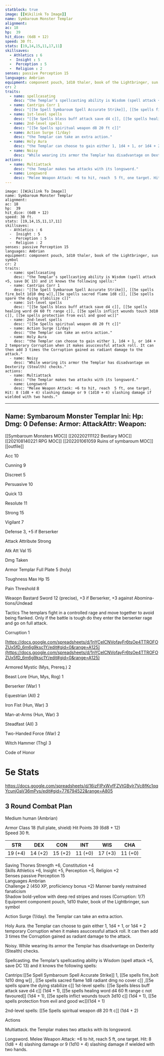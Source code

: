 ```yaml
---
statblock: true
image: [[Wikilink To Image]]
name: Symbaroum Monster Templar
alignment:
ac: 18
hp:  39
hit_dice: (6d8 + 12)
speed: 30 ft.
stats: [19,14,15,11,17,11]
skillsaves:
  - Athletics : 6
  -  Insight : 5
  -  Perception : 5
  -  Religion : 2
senses: passive Perception 15
languages: Ambrian
equipment: component pouch, 1d10 thaler, book of the Lightbringer, sun symbol
cr: 2
traits:
  - name: spellcasating
    desc: "the Templar’s spellcasting ability is Wisdom (spell attack +5, save DC 13) and it knows the following spells:"
  - name: Cantrips Corr 1
    desc: "[[5e Spell Symbaroum Spell Accurate Strike]], [[5e spells fire_bolt 1d10 dmg w]],[[5e spells sacred flame 1d8 c]], [[5e spells spare the dying stabilize c]]"
  - name: 1st-level spells
    desc: "[[5e Spells bless buff attack save d4 c]], [[5e spells healing word d4 60 ft range c]], [[5e spells inflict wounds touch 3d10 c]], [[5e spells protection from evil and good wc]]"
  - name: 2nd-level spells
    desc: "[[5e Spells spiritual weapon d8 20 ft c]]"
  - name: Action Surge (1/day)
    desc: "the Templar can take an extra action."
  - name: Holy Aura
    desc: "the Templar can choose to gain either 1, 1d4 + 1, or 1d4 + 2 temporary Corruption when it makes asuccessful attack roll. It can then add 3 times the Corruption gained as radiant damage to the attack."
  - name: Noisy
    desc: "While wearing its armor the Templar has disadvantage on Dexterity (Stealth) checks."
actions:
  - name: Multiattack
    desc: "the Templar makes two attacks with its longsword."
  - name: Longsword
    desc: "Melee Weapon Attack: +6 to hit, reach  5 ft, one target. Hit: 8 (1d8 + 4) slashing damage or 9 (1d10 + 4) slashing damage if wielded with two hands."
---
```

```statblock
image: [[Wikilink To Image]]
name: Symbaroum Monster Templar
alignment:
ac: 18
hp:  39
hit_dice: (6d8 + 12)
speed: 30 ft.
stats: [19,14,15,11,17,11]
skillsaves:
  - Athletics : 6
  -  Insight : 5
  -  Perception : 5
  -  Religion : 2
senses: passive Perception 15
languages: Ambrian
equipment: component pouch, 1d10 thaler, book of the Lightbringer, sun symbol
cr: 2
traits:
  - name: spellcasating
    desc: "the Templar’s spellcasting ability is Wisdom (spell attack +5, save DC 13) and it knows the following spells:"
  - name: Cantrips Corr 1
    desc: "[[5e Spell Symbaroum Spell Accurate Strike]], [[5e spells fire_bolt 1d10 dmg w]],[[5e spells sacred flame 1d8 c]], [[5e spells spare the dying stabilize c]]"
  - name: 1st-level spells
    desc: "[[5e Spells bless buff attack save d4 c]], [[5e spells healing word d4 60 ft range c]], [[5e spells inflict wounds touch 3d10 c]], [[5e spells protection from evil and good wc]]"
  - name: 2nd-level spells
    desc: "[[5e Spells spiritual weapon d8 20 ft c]]"
  - name: Action Surge (1/day)
    desc: "the Templar can take an extra action."
  - name: Holy Aura
    desc: "the Templar can choose to gain either 1, 1d4 + 1, or 1d4 + 2 temporary Corruption when it makes asuccessful attack roll. It can then add 3 times the Corruption gained as radiant damage to the attack."
  - name: Noisy
    desc: "While wearing its armor the Templar has disadvantage on Dexterity (Stealth) checks."
actions:
  - name: Multiattack
    desc: "the Templar makes two attacks with its longsword."
  - name: Longsword
    desc: "Melee Weapon Attack: +6 to hit, reach  5 ft, one target. Hit: 8 (1d8 + 4) slashing damage or 9 (1d10 + 4) slashing damage if wielded with two hands."
```
---
Name: Symbaroum Monster Templar
Ini: 
Hp: 
Dmg: 0
Defense: 
Armor: 
AttackAttr: 
Weapon: 
---
[[Symbaroum Monsters MOC]]
[[202202111122 Bestiary MOC]]
[[202108140221 RPG MOC]]
[[202201061059 Ruins of symbaroum MOC]]
[[outfile]]


Acc 10

Cunning 9

Discreet 5

Persuasive 10

Quick 13

Resolute 11

Strong 15

Vigilant 7

Defense 3, +5 if Berserker

Attack Attribute Strong

Atk Att Val 15

Dmg Taken

Armor Templar Full Plate 5 (holy)

Toughness Max Hp 15

Pain Threshold 8

Weaopn Bastard Sword 12 (precise), +3 if Berserker, +3 against Abomina- tions/Undead

Tactics The templars fight in a controlled rage and move together to avoid being flanked. Only if the battle is tough do they enter the berserker rage and go on full attack.

Corruption 1

[https://docs.google.com/spreadsheets/d/1nYCeICNVofayFr6tsOe4TTROFOZUx5fD_6m6g9ksc1Y/edit#gid=0&range=A125](https://docs.google.com/spreadsheets/d/1nYCeICNVofayFr6tsOe4TTROFOZUx5fD_6m6g9ksc1Y/edit#gid=0&range=A125)

Armored Mystic (Mys, Prereq.) 2

Beast Lore (Hun, Mys, Rog) 1

Berserker (War) 1

Equestrian (All) 2

Iron Fist (Hun, War) 3

Man-at-Arms (Hun, War) 3

Steadfast (All) 3

Two-Handed Force (War) 2

Witch Hammer (Thg) 3

Code of Honor



# 5e Stats 
https://docs.google.com/spreadsheets/d/16jzFlPxWvfFZVtGBylr7Vc8fKc1qqYcunjOaV36mPys/edit#gid=776794522&range=A805
## 3 Round Combat Plan


Medium human (Ambrian)

Armor Class 18 (full plate, shield) 
Hit Points 39 (6d8 + 12)  
Speed 30 ft.

| STR     | DEX     | CON     | INT     | WIS     | CHA     |
| ------- | ------- | ------- | ------- | ------- | ------- |
| 19 (+4) | 14 (+2) | 15 (+2) | 11 (+0) | 17 (+3) | 11 (+0) |

Saving Thorws Strength +6, Constitution +4  
Skills Athletics +6, Insight +5, Perception +5, Religion +2  
Senses passive Perception 15  
Languages Ambrian  
Challenge 2 (450 XP, profiiciency bonus +2) 
Manner barely restrained fanaticism  
Shadow bold-yellow with deep red stripes and roses (Corruption: 1/7)  
Equipment component pouch, 1d10 thaler, book of the Lightbringer, sun symbol



Action Surge (1/day). the Templar can take an extra action.

Holy Aura. the Templar can choose to gain either 1, 1d4 + 1, or 1d4 + 2 temporary Corruption when it makes asuccessful attack roll. It can then add 3 times the Corruption gained as radiant damage to the attack. 

Noisy. While wearing its armor the Templar has disadvantage on Dexterity (Stealth) checks. 

Spellcasting. the Templar’s spellcasting ability is Wisdom (spell attack +5, save DC 13) and it knows the following spells:

Cantrips:[[5e Spell Symbaroum Spell Accurate Strike]] 1, [[5e spells fire_bolt 1d10 dmg w]] , [[5e spells sacred flame 1d8 radiant dmg no cover c]] ,[[5e spells spare the dying stabilize c]] 
1st-level spells: [[5e Spells bless buff attack save d4 c]] (1d4 + 1), [[5e spells healing word d4 60 ft range c not favoured]] (1d4 + 1), [[5e spells inflict wounds touch 3d10 c]] (1d4 + 1), [[5e spells protection from evil and good wc]](1d4 + 1)

2nd-level spells: [[5e Spells spiritual weapon d8 20 ft c]] (1d4 + 2)

Actions

Multiattack. the Templar makes two attacks with its longsword.

Longsword. Melee Weapon Attack: +6 to hit, reach  5 ft, one target. Hit: 8 (1d8 + 4) slashing damage or 9 (1d10 + 4) slashing damage if wielded with two hands.


